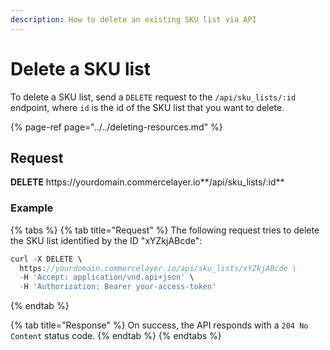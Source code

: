 ```yaml
---
description: How to delete an existing SKU list via API
---
```


# Delete a SKU list

To delete a SKU list, send a `DELETE` request to the `/api/sku_lists/:id` endpoint, where `id` is the id of the SKU list that you want to delete.

{% page-ref page="../../deleting-resources.md" %}

## Request

**DELETE** https://<i></i>yourdomain.commercelayer.io**/api/sku_lists/:id**

### Example

{% tabs %}
{% tab title="Request" %}
The following request tries to delete the SKU list identified by the ID "xYZkjABcde":

```javascript
curl -X DELETE \
  https://yourdomain.commercelayer.io/api/sku_lists/xYZkjABcde \
  -H 'Accept: application/vnd.api+json' \
  -H 'Authorization: Bearer your-access-token'
```
{% endtab %}

{% tab title="Response" %}
On success, the API responds with a `204 No Content` status code.
{% endtab %}
{% endtabs %}

